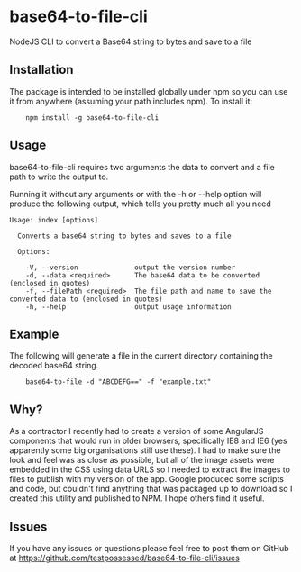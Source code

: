 # base64-to-file-cli
NodeJS CLI to convert a Base64 string to bytes and save to a file

## Installation
The package is intended to be installed globally under npm so you can use it from anywhere (assuming your path includes npm).  To install it:

```
    npm install -g base64-to-file-cli
```

## Usage
base64-to-file-cli requires two arguments the data to convert and a file path to write the output to.

Running it without any arguments or with the -h or --help option will produce the following output, which tells you pretty much all you need

```
Usage: index [options]

  Converts a base64 string to bytes and saves to a file

  Options:

    -V, --version              output the version number
    -d, --data <required>      The base64 data to be converted (enclosed in quotes)
    -f, --filePath <required>  The file path and name to save the converted data to (enclosed in quotes)
    -h, --help                 output usage information
```

## Example
The following will generate a file in the current directory containing the decoded base64 string.

```
    base64-to-file -d "ABCDEFG==" -f "example.txt"
```

## Why?
As a contractor I recently had to create a version of some AngularJS components that would run in older browsers, specifically IE8 and IE6 (yes apparently some big organisations still use these).  I had to make sure the look and feel was as close as possible, but all of the image assets were embedded in the CSS using data URLS so I needed to extract the images to files to publish with my version of the app.  Google produced some scripts and code, but couldn't find anything that was packaged up to download so I created this utility and published to NPM.  I hope others find it useful.

## Issues
If you have any issues or questions please feel free to post them on GitHub at https://github.com/testpossessed/base64-to-file-cli/issues





